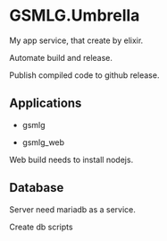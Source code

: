 # GSMLG.Umbrella

My app service, that create by elixir.

Automate build and release.

Publish compiled code to github release.

## Applications

- gsmlg

- gsmlg_web

Web build needs to install nodejs.

## Database

Server need mariadb as a service.

Create db scripts

